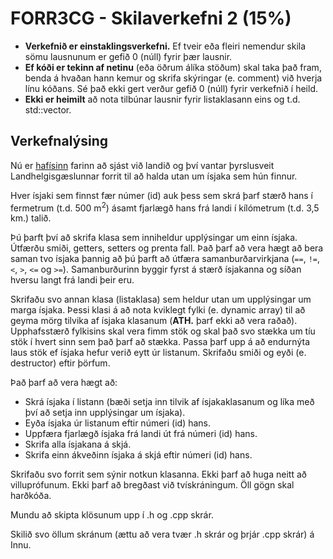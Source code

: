 # FORR3CG - Skilaverkefni 2 (15%)

- **Verkefnið er einstaklingsverkefni.** Ef tveir eða fleiri nemendur skila sömu lausnunum er gefið 0 (núll) fyrir þær lausnir.
- **Ef kóði er tekinn af netinu** (eða öðrum álíka stöðum) skal taka það fram, benda á hvaðan hann kemur og skrifa skýringar (e. comment) við hverja línu kóðans. Sé það ekki gert verður gefið 0 (núll) fyrir verkefnið í heild.
- **Ekki er heimilt** að nota tilbúnar lausnir fyrir listaklasann eins og t.d. std::vector.

## Verkefnalýsing

Nú er [hafísinn](https://www.mbl.is/200milur/frettir/2022/02/02/fundu_enn_staerri_isjaka_og_lentu_a_honum/) farinn að sjást við landið og því vantar þyrslusveit Landhelgisgæslunnar forrit til að halda utan um ísjaka sem hún finnur.

Hver ísjaki sem finnst fær númer (id) auk þess sem skrá þarf stærð hans í fermetrum (t.d. 500 m<sup>2</sup>) ásamt fjarlægð hans frá landi í kílómetrum (t.d. 3,5 km.) talið.

Þú þarft því að skrifa klasa sem inniheldur upplýsingar um einn ísjaka. Útfærðu smiði, getters, setters og prenta fall. Það þarf að vera hægt að bera saman tvo ísjaka þannig að þú þarft að útfæra samanburðarvirkjana (`==`, `!=`, `<`, `>`, `<=` og `>=`). Samanburðurinn byggir fyrst á stærð ísjakanna og síðan hversu langt frá landi þeir eru.

Skrifaðu svo annan klasa (listaklasa) sem heldur utan um upplýsingar um marga ísjaka. Þessi klasi á að nota kviklegt fylki (e. dynamic array) til að geyma mörg tilvika af ísjaka klasanum (**ATH.** þarf ekki að vera raðað). Upphafsstærð fylkisins skal vera fimm stök og skal það svo stækka um tíu stök í hvert sinn sem það þarf að stækka. Passa þarf upp á að endurnýta laus stök ef ísjaka hefur verið eytt úr listanum. Skrifaðu smiði og eyði (e. destructor) eftir þörfum.

Það þarf að vera hægt að:

- Skrá ísjaka í listann (bæði setja inn tilvik af ísjakaklasanum og líka með því að setja inn upplýsingar um ísjaka).
- Eyða ísjaka úr listanum eftir númeri (id) hans.
- Uppfæra fjarlægð ísjaka frá landi út frá númeri (id) hans.
- Skrifa alla ísjakana á skjá.
- Skrifa einn ákveðinn ísjaka á skjá eftir númeri (id) hans.

Skrifaðu svo forrit sem sýnir notkun klasanna. Ekki þarf að huga neitt að villuprófunum. Ekki þarf að bregðast við tvískráningum. Öll gögn skal harðkóða.

Mundu að skipta klösunum upp í .h og .cpp skrár.

Skilið svo öllum skránum (ættu að vera tvær .h skrár og þrjár .cpp skrár) á Innu.
